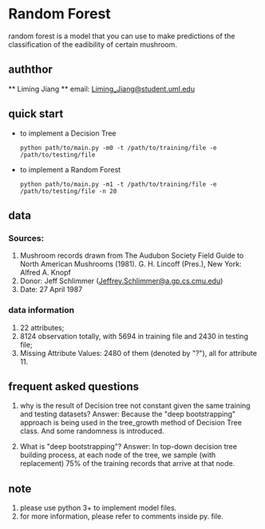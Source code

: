 # Random Forest
random forest is a model that you can use to make predictions of the classification of the eadibility of certain mushroom.
## auththor
** Liming Jiang **
email: Liming_Jiang@student.uml.edu
## quick start
* to implement a Decision Tree
  ```
  python path/to/main.py -m0 -t /path/to/training/file -e /path/to/testing/file
  ```
* to implement a Random Forest
  ```
  python path/to/main.py -m1 -t /path/to/training/file -e /path/to/testing/file -n 20
  ```
## data
### Sources:
1. Mushroom records drawn from The Audubon Society Field Guide to North American Mushrooms (1981). G. H. Lincoff (Pres.), New York: Alfred A. Knopf
2. Donor: Jeff Schlimmer (Jeffrey.Schlimmer@a.gp.cs.cmu.edu)
3. Date: 27 April 1987
### data information
1. 22 attributes;
2. 8124 observation totally, with 5694 in training file and 2430 in testing file;
3. Missing Attribute Values: 2480 of them (denoted by "?"), all for attribute 11.

## frequent asked questions
1. why is the result of Decision tree not constant given the same training and testing datasets?
Answer: Because the "deep bootstrapping" approach is being used in the tree_growth method of Decision Tree class. And some randomness is introduced.

2. What is "deep bootstrapping"?
Answer: In top-down decision tree building
process, at each node of the tree, we sample (with replacement) 75% of the training records that arrive at that node.

## note
1. please use python 3+ to implement model files.
2. for more information, please refer to comments inside py. file.
